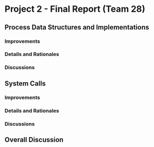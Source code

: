 # Project 2 - Final Report (Team 28)

## Process Data Structures and Implementations

### Improvements
<!-- To be filled by Doyoung. -->

### Details and Rationales
<!-- To be filled by Doyoung. -->

### Discussions
<!-- To be filled by Doyoung. -->

## System Calls

### Improvements
<!-- To be filled by Taeho. -->

### Details and Rationales
<!-- To be filled by Taeho. -->

### Discussions
<!-- To be filled by Taeho. -->

## Overall Discussion
